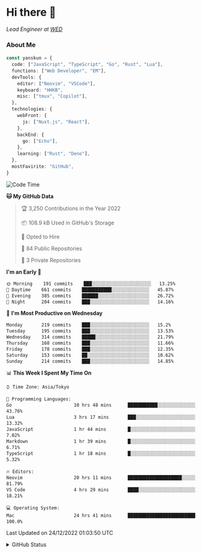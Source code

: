 # Hi there&nbsp;:wave:

_Lead Engineer at [WED](https://github.com/wedinc)_

### About Me

```ts
const yanskun = {
  code: ["JavaScript", "TypeScript", "Go", "Rust", "Lua"],
  functions: ["Web Developer", "EM"],
  devTools: {
    editor: ["Neovim", "VSCode"],
    keyboard: "HHKB",
    misc: ["tmux", "Copilot"],
  },
  technologies: {
    webFront: {
      js: ["Nuxt.js", "React"],
    },
    backEnd: {
      go: ["Echo"],
    },
    learning: ["Rust", "Deno"],
  },
  mostFavirite: "GitHub",
}
```

<!--START_SECTION:waka-->
![Code Time](http://img.shields.io/badge/Code%20Time-48%20hrs%2042%20mins-blue)

**🐱 My GitHub Data** 

> 🏆 3,250 Contributions in the Year 2022
 > 
> 📦 108.9 kB Used in GitHub's Storage 
 > 
> 💼 Opted to Hire
 > 
> 📜 84 Public Repositories 
 > 
> 🔑 3 Private Repositories  
 > 
**I'm an Early 🐤** 

```text
🌞 Morning    191 commits    ███░░░░░░░░░░░░░░░░░░░░░░   13.25% 
🌆 Daytime    661 commits    ███████████░░░░░░░░░░░░░░   45.87% 
🌃 Evening    385 commits    ██████░░░░░░░░░░░░░░░░░░░   26.72% 
🌙 Night      204 commits    ███░░░░░░░░░░░░░░░░░░░░░░   14.16%

```
📅 **I'm Most Productive on Wednesday** 

```text
Monday       219 commits    ███░░░░░░░░░░░░░░░░░░░░░░   15.2% 
Tuesday      195 commits    ███░░░░░░░░░░░░░░░░░░░░░░   13.53% 
Wednesday    314 commits    █████░░░░░░░░░░░░░░░░░░░░   21.79% 
Thursday     168 commits    ███░░░░░░░░░░░░░░░░░░░░░░   11.66% 
Friday       178 commits    ███░░░░░░░░░░░░░░░░░░░░░░   12.35% 
Saturday     153 commits    ██░░░░░░░░░░░░░░░░░░░░░░░   10.62% 
Sunday       214 commits    ███░░░░░░░░░░░░░░░░░░░░░░   14.85%

```


📊 **This Week I Spent My Time On** 

```text
⌚︎ Time Zone: Asia/Tokyo

💬 Programming Languages: 
Go                       10 hrs 48 mins      ███████████░░░░░░░░░░░░░░   43.76% 
Lua                      3 hrs 17 mins       ███░░░░░░░░░░░░░░░░░░░░░░   13.32% 
JavaScript               1 hr 44 mins        █░░░░░░░░░░░░░░░░░░░░░░░░   7.02% 
Markdown                 1 hr 39 mins        █░░░░░░░░░░░░░░░░░░░░░░░░   6.71% 
TypeScript               1 hr 18 mins        █░░░░░░░░░░░░░░░░░░░░░░░░   5.32%

🔥 Editors: 
Neovim                   20 hrs 11 mins      ████████████████████░░░░░   81.79% 
VS Code                  4 hrs 29 mins       ████░░░░░░░░░░░░░░░░░░░░░   18.21%

💻 Operating System: 
Mac                      24 hrs 41 mins      █████████████████████████   100.0%

```


 Last Updated on 24/12/2022 01:03:50 UTC
<!--END_SECTION:waka-->

<details>
<summary>GitHub Status</summary>
<picture>
  <source media="(prefers-color-scheme: dark)" srcset="https://raw.githubusercontent.com/yanskun/yanskun/master/profile-summary-card-output/nord_dark/0-profile-details.svg">
 <img src="https://raw.githubusercontent.com/yanskun/yanskun/master/profile-summary-card-output/default/0-profile-details.svg">
</picture>
<br>
<picture>
  <source media="(prefers-color-scheme: dark)" srcset="https://raw.githubusercontent.com/yanskun/yanskun/master/profile-summary-card-output/nord_dark/1-repos-per-language.svg">
 <img src="https://raw.githubusercontent.com/yanskun/yanskun/master/profile-summary-card-output/default/1-repos-per-language.svg">
</picture>
<picture>
  <source media="(prefers-color-scheme: dark)" srcset="https://raw.githubusercontent.com/yanskun/yanskun/master/profile-summary-card-output/nord_dark/2-most-commit-language.svg">
 <img src="https://raw.githubusercontent.com/yanskun/yanskun/master/profile-summary-card-output/default/2-most-commit-language.svg">
</picture>
<br>
<picture>
  <source media="(prefers-color-scheme: dark)" srcset="https://raw.githubusercontent.com/yanskun/yanskun/master/profile-summary-card-output/nord_dark/3-stats.svg">
 <img src="https://raw.githubusercontent.com/yanskun/yanskun/master/profile-summary-card-output/default/3-stats.svg">
</picture>
<picture>
  <source media="(prefers-color-scheme: dark)" srcset="https://raw.githubusercontent.com/yanskun/yanskun/master/profile-summary-card-output/nord_dark/4-productive-time.svg">
 <img src="https://raw.githubusercontent.com/yanskun/yanskun/master/profile-summary-card-output/default/4-productive-time.svg">
</picture>
</details>
